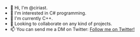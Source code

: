 - 👋 Hi, I'm @ciriast.
- 👀 I'm interested in C# programming.
- 🌱 I'm currently C++.
- 💞️ Looking to collaborate on any kind of projects.
- 📫 You can send me a DM on Twitter: [Follow me on Twitter!](https://twitter.com/cirias_)

<!---
ciriast/ciriast is a ✨ special ✨ repository because its `README.md` (this file) appears on your GitHub profile.
You can click the Preview link to take a look at your changes.
--->
